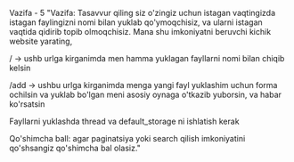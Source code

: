 Vazifa - 5 
"Vazifa: Tasavvur qiling siz o'zingiz uchun istagan vaqtingizda istagan faylingizni nomi bilan yuklab qo'ymoqchisiz, va ularni istagan vaqtida qidirib topib olmoqchisiz. Mana shu imkoniyatni beruvchi kichik website yarating,

/ -> ushb urlga kirganimda men hamma yuklagan fayllarni nomi bilan chiqib kelsin

/add -> ushbu urlga kirganimda menga yangi fayl yuklashim uchun forma ochilsin va yuklab bo'lgan meni asosiy oynaga o'tkazib yuborsin, va habar ko'rsatsin

Fayllarni yuklashda thread va default_storage ni ishlatish kerak

Qo'shimcha ball: agar paginatsiya yoki search qilish imkoniyatini qo'shsangiz qo'shimcha bal olasiz."
